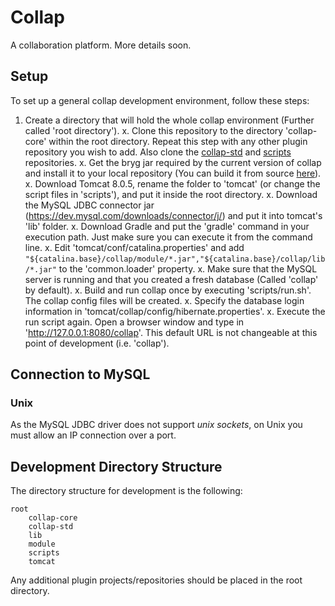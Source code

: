 # Collap

A collaboration platform. More details soon.


## Setup

To set up a general collap development environment, follow these steps:

1. Create a directory that will hold the whole collap environment (Further called 'root directory').
x. Clone this repository to the directory 'collap-core' within the root directory.
Repeat this step with any other plugin repository you wish to add. Also clone the [collap-std](https://github.com/Collap/collap-std) and
[scripts](https://github.com/Collap/scripts) repositories.
x. Get the bryg jar required by the current version of collap and install it to your local repository (You can build it from source [here](https://github.com/Collap/bryg)).
x. Download Tomcat 8.0.5, rename the folder to 'tomcat' (or change the script files in 'scripts'), and put it inside the root directory.
x. Download the MySQL JDBC connector jar (https://dev.mysql.com/downloads/connector/j/) and put it into tomcat's 'lib' folder.
x. Download Gradle and put the 'gradle' command in your execution path. Just make sure you can execute it from the command line.
x. Edit 'tomcat/conf/catalina.properties' and add `"${catalina.base}/collap/module/*.jar","${catalina.base}/collap/lib/*.jar"`
to the 'common.loader' property.
x. Make sure that the MySQL server is running and that you created a fresh database (Called 'collap' by default).
x. Build and run collap once by executing 'scripts/run.sh'. The collap config files will be created.
x. Specify the database login information in 'tomcat/collap/config/hibernate.properties'.
x. Execute the run script again. Open a browser window and type in 'http://127.0.0.1:8080/collap'. This default URL is not changeable at this point of development (i.e. 'collap').




## Connection to MySQL

### Unix

As the MySQL JDBC driver does not support *unix sockets*, on Unix you must allow an IP connection over a port.




## Development Directory Structure

The directory structure for development is the following:

    root
        collap-core
        collap-std
        lib
        module
        scripts
        tomcat

Any additional plugin projects/repositories should be placed in the root directory.